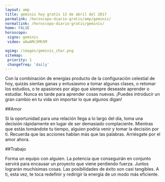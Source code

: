 ```yaml
---
layout: amp
title: geminis hoy gratis 13 de abril del 2017 
permalink: /horoscopo-diario-gratis/amp/geminis/
normallink: /horoscopo-diario-gratis/geminis/
home: FALSE
horoscopo:
 signo: geminis
 video: a6wAMc5Mh5M

ogimg: /images/geminis_char.png
sitemap:
 priority: 1
 changefreq: 'daily'
---
```



Con la combinación de energías producto de la configuración celestial de hoy, quizás sientas ganas y entusiasmo a tomar algunas clases, o retomar los estudios, o te apasiones por algo que siempre deseaste aprender o estudiar. Nunca es tarde para aprender cosas nuevas. ¡Puedes introducir un gran cambio en tu vida sin importar lo que algunos digan!

##Amor

Si la oportunidad para una relación llega a lo largo del día, toma una decisión rápidamente en lugar de ser demasiado complaciente. Mientras que estás tomándote tu tiempo, alguien podría venir y tomar la decisión por ti. Recuerda que las acciones hablan más que las palabras. Arriésgate por el amor ahora.

##Trabajo

Forma un equipo con alguien. La potencia que conseguirán en conjunto servirá para encausar un proyecto que viene perdiendo fuerza. Juntos lograrán muchísimas cosas. Las posibilidades de éxito son casi tangibles. A ti, esta vez, te toca redefinir y redirigir la energía de un modo más eficiente.